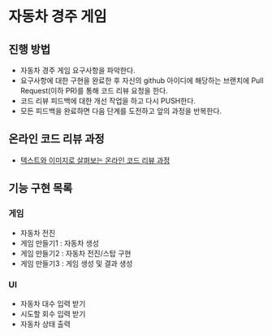# 자동차 경주 게임
## 진행 방법
* 자동차 경주 게임 요구사항을 파악한다.
* 요구사항에 대한 구현을 완료한 후 자신의 github 아이디에 해당하는 브랜치에 Pull Request(이하 PR)를 통해 코드 리뷰 요청을 한다.
* 코드 리뷰 피드백에 대한 개선 작업을 하고 다시 PUSH한다.
* 모든 피드백을 완료하면 다음 단계를 도전하고 앞의 과정을 반복한다.

## 온라인 코드 리뷰 과정
* [텍스트와 이미지로 살펴보는 온라인 코드 리뷰 과정](https://github.com/next-step/nextstep-docs/tree/master/codereview)

## 기능 구현 목록
### 게임
- 자동차 전진
- 게임 만들기1 : 자동차 생성
- 게임 만들기2 : 자동차 전진/스탑 구현
- 게임 만들기3 : 게임 생성 및 결과 생성 
### UI
- 자동차 대수 입력 받기
- 시도할 회수 입력 받기
- 자동차 상태 출력
